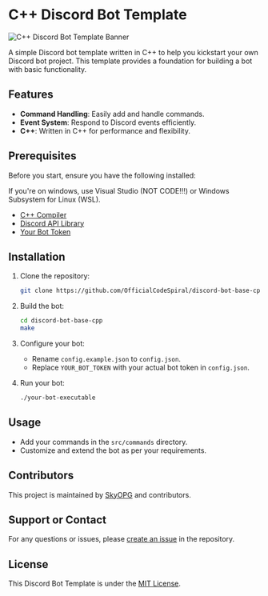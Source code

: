 # C++ Discord Bot Template

![C++ Discord Bot Template Banner](https://github.com/OfficialCodeSpiral/discord-bot-base-cpp/blob/assets/banner.png)

A simple Discord bot template written in C++ to help you kickstart your own Discord bot project. This template provides a foundation for building a bot with basic functionality.

## Features

- **Command Handling**: Easily add and handle commands.
- **Event System**: Respond to Discord events efficiently.
- **C++**: Written in C++ for performance and flexibility.

## Prerequisites

Before you start, ensure you have the following installed:

If you're on windows, use Visual Studio (NOT CODE!!!) or Windows Subsystem for Linux (WSL).

- [C++ Compiler](https://gcc.gnu.org)
- [Discord API Library](https://dpp.dev)
- [Your Bot Token](https://discord.com/developers/applications)

## Installation

1. Clone the repository:
   ```bash
   git clone https://github.com/OfficialCodeSpiral/discord-bot-base-cpp.git
   ```

2. Build the bot:
   ```bash
   cd discord-bot-base-cpp
   make
   ```

3. Configure your bot:
   - Rename `config.example.json` to `config.json`.
   - Replace `YOUR_BOT_TOKEN` with your actual bot token in `config.json`.

4. Run your bot:
   ```bash
   ./your-bot-executable
   ```

## Usage

- Add your commands in the `src/commands` directory.
- Customize and extend the bot as per your requirements.

## Contributors

This project is maintained by [SkyOPG](https://github.com/SkyOPG) and contributors.

## Support or Contact

For any questions or issues, please [create an issue](https://github.com/OfficialCodeSpiral/discord-bot-base-cpp/issues) in the repository.

## License

This Discord Bot Template is under the [MIT License](https://github.com/OfficialCodeSpiral/discord-bot-base-cpp/blob/main/LICENSE).
